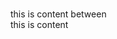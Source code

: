 <script lang="ts">
import {Code} from "$lib";
</script>


<p><div  data-anchor><br>
this is content between<br>
this is content<br>
</div></p>

